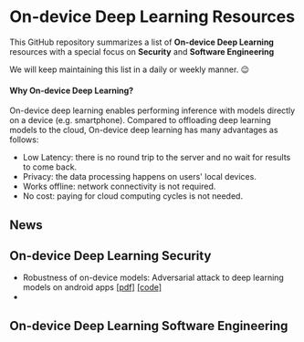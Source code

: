 # On-device Deep Learning Resources
This GitHub repository summarizes a list of **On-device Deep Learning** resources with a special focus on **Security** and **Software Engineering**

We will keep maintaining this list in a daily or weekly manner. :wink:


#### Why On-device Deep Learning?
On-device deep learning enables performing inference with models directly on a device (e.g. smartphone). Compared to offloading deep learning models to the cloud, On-device deep learning has many advantages as follows:
- Low Latency: there is no round trip to the server and no wait for results to come back.
- Privacy: the data processing happens on users' local devices.
- Works offline: network connectivity is not required.
- No cost: paying for cloud computing cycles is not needed.

## News

## On-device Deep Learning Security
- Robustness of on-device models: Adversarial attack to deep learning models on android apps
  [[pdf]](https://arxiv.org/pdf/2101.04401.pdf)
  [[code]](https://github.com/Jinxhy/AppAIsecurity)
- 

## On-device Deep Learning Software Engineering
